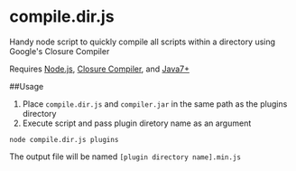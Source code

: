 compile.dir.js
==============

Handy node script to quickly compile all scripts within a directory using Google's Closure Compiler

Requires [Node.js](http://nodejs.org/), [Closure Compiler](https://developers.google.com/closure/compiler/), and [Java7+](https://www.java.com/en/)

##Usage

1. Place `compile.dir.js` and `compiler.jar` in the same path as the plugins directory
2. Execute script and pass plugin diretory name as an argument

`node compile.dir.js plugins`

The output file will be named `[plugin directory name].min.js`
